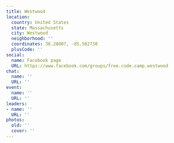 ```yaml
---
title: Westwood
location:
  country: United States
  state: Massachusetts
  city: Westwood
  neighborhood: ''
  coordinates: 38.28007, -85.582738
  plusCode: ''
social:
  name: Facebook page
  URL: https://www.facebook.com/groups/free.code.camp.westwood
chat:
  name: ''
  URL: ''
event:
  name: ''
  URL: ''
leaders:
- name: ''
  URL: ''
photos:
  old: ''
  cover: ''
---
```

